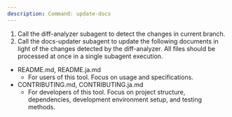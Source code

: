 ```yaml
---
description: Command: update-docs
---
```


1. Call the diff-analyzer subagent to detect the changes in current branch.
2. Call the docs-updater subagent to update the following documents in light of the changes detected by the diff-analyzer. All files should be processed at once in a single subagent execution.
  - README.md, README.ja.md
    - For users of this tool. Focus on usage and specifications.
  - CONTRIBUTING.md, CONTRIBUTING.ja.md
    - For developers of this tool. Focus on project structure, dependencies, development environment setup, and testing methods.
